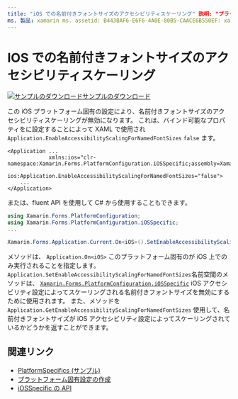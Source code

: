 ```yaml
---
title: "iOS での名前付きフォントサイズのアクセシビリティスケーリング" 説明: "プラットフォーム固有の機能を使用すると、カスタムレンダラーや特殊効果を実装しなくても、特定のプラットフォームでのみ使用できる機能を使用できます。 この記事では、名前付きフォントサイズのアクセシビリティスケーリングを無効にする iOS プラットフォーム固有のを使用する方法について説明します。
ms. 製品: xamarin ms. assetid: B443BAF6-E6F6-4A0E-80B5-CAACE6B550EF: xamarin-forms author: davidbritch ms. author: dabritch ms. date: 06/28/2019 no loc: [ Xamarin.Forms , Xamarin.Essentials ]
---
```


# <a name="accessibility-scaling-for-named-font-sizes-on-ios"></a>IOS での名前付きフォントサイズのアクセシビリティスケーリング

[![サンプルのダウンロード](~/media/shared/download.png)サンプルのダウンロード](https://docs.microsoft.com/samples/xamarin/xamarin-forms-samples/userinterface-platformspecifics)

この iOS プラットフォーム固有の設定により、名前付きフォントサイズのアクセシビリティスケーリングが無効になります。 これは、バインド可能なプロパティをに設定することによって XAML で使用され `Application.EnableAccessibilityScalingForNamedFontSizes` `false` ます。

```xaml
<Application ...
             xmlns:ios="clr-namespace:Xamarin.Forms.PlatformConfiguration.iOSSpecific;assembly=Xamarin.Forms.Core"
             ios:Application.EnableAccessibilityScalingForNamedFontSizes="false">
    ...
</Application>
```

または、fluent API を使用して C# から使用することもできます。

```csharp
using Xamarin.Forms.PlatformConfiguration;
using Xamarin.Forms.PlatformConfiguration.iOSSpecific;
...

Xamarin.Forms.Application.Current.On<iOS>().SetEnableAccessibilityScalingForNamedFontSizes(false);
```

メソッドは、 `Application.On<iOS>` このプラットフォーム固有のが iOS 上でのみ実行されることを指定します。 `Application.SetEnableAccessibilityScalingForNamedFontSizes`名前空間のメソッドは、 [`Xamarin.Forms.PlatformConfiguration.iOSSpecific`](xref:Xamarin.Forms.PlatformConfiguration.iOSSpecific) iOS アクセシビリティ設定によってスケーリングされる名前付きフォントサイズを無効にするために使用されます。 また、メソッドを `Application.GetEnableAccessibilityScalingForNamedFontSizes` 使用して、名前付きフォントサイズが iOS アクセシビリティ設定によってスケーリングされているかどうかを返すことができます。

## <a name="related-links"></a>関連リンク

- [PlatformSpecifics (サンプル)](https://docs.microsoft.com/samples/xamarin/xamarin-forms-samples/userinterface-platformspecifics)
- [プラットフォーム固有設定の作成](~/xamarin-forms/platform/platform-specifics/index.md#creating-platform-specifics)
- [iOSSpecific の API](xref:Xamarin.Forms.PlatformConfiguration.iOSSpecific)

